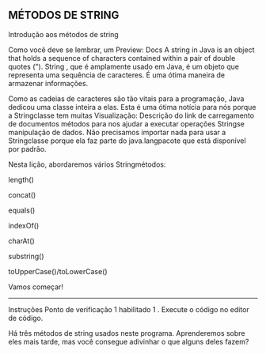 
## MÉTODOS DE STRING

Introdução aos métodos de string


Como você deve se lembrar, um
Preview: Docs A string in Java is an object that holds a sequence of characters contained within a pair of double quotes (").
String
, que é amplamente usado em Java, é um objeto que representa uma sequência de caracteres. É uma ótima maneira de armazenar informações.

Como as cadeias de caracteres são tão vitais para a programação, Java dedicou uma classe inteira a elas. Esta é uma ótima notícia para nós porque a Stringclasse tem muitas
Visualização: Descrição do link de carregamento de documentos
métodos
para nos ajudar a executar operações Stringse manipulação de dados. Não precisamos importar nada para usar a Stringclasse porque ela faz parte do java.langpacote que está disponível por padrão.


Nesta lição, abordaremos vários Stringmétodos:

length()

concat()

equals()

indexOf()

charAt()

substring()

toUpperCase()/toLowerCase()

Vamos começar!


---------------

Instruções
Ponto de verificação 1 habilitado
1 .
Execute o código no editor de código.

Há três métodos de string usados ​​neste programa. Aprenderemos sobre eles mais tarde, mas você consegue adivinhar o que alguns deles fazem?

